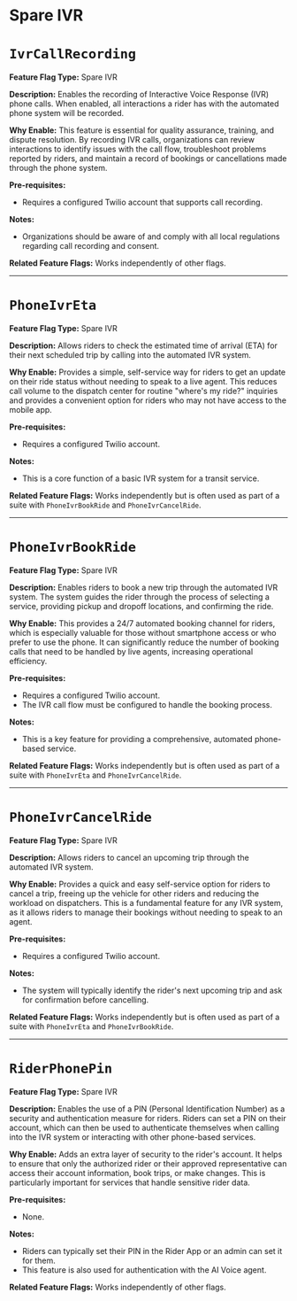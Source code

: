 # Spare IVR

# `IvrCallRecording`

**Feature Flag Type:** Spare IVR

**Description:** Enables the recording of Interactive Voice Response (IVR) phone calls. When enabled, all interactions a rider has with the automated phone system will be recorded.

**Why Enable:** This feature is essential for quality assurance, training, and dispute resolution. By recording IVR calls, organizations can review interactions to identify issues with the call flow, troubleshoot problems reported by riders, and maintain a record of bookings or cancellations made through the phone system.

**Pre-requisites:**
- Requires a configured Twilio account that supports call recording.

**Notes:**
- Organizations should be aware of and comply with all local regulations regarding call recording and consent.

**Related Feature Flags:**
Works independently of other flags.

---

# `PhoneIvrEta`

**Feature Flag Type:** Spare IVR

**Description:** Allows riders to check the estimated time of arrival (ETA) for their next scheduled trip by calling into the automated IVR system.

**Why Enable:** Provides a simple, self-service way for riders to get an update on their ride status without needing to speak to a live agent. This reduces call volume to the dispatch center for routine "where's my ride?" inquiries and provides a convenient option for riders who may not have access to the mobile app.

**Pre-requisites:**
- Requires a configured Twilio account.

**Notes:**
- This is a core function of a basic IVR system for a transit service.

**Related Feature Flags:**
Works independently but is often used as part of a suite with `PhoneIvrBookRide` and `PhoneIvrCancelRide`.

---

# `PhoneIvrBookRide`

**Feature Flag Type:** Spare IVR

**Description:** Enables riders to book a new trip through the automated IVR system. The system guides the rider through the process of selecting a service, providing pickup and dropoff locations, and confirming the ride.

**Why Enable:** This provides a 24/7 automated booking channel for riders, which is especially valuable for those without smartphone access or who prefer to use the phone. It can significantly reduce the number of booking calls that need to be handled by live agents, increasing operational efficiency.

**Pre-requisites:**
- Requires a configured Twilio account.
- The IVR call flow must be configured to handle the booking process.

**Notes:**
- This is a key feature for providing a comprehensive, automated phone-based service.

**Related Feature Flags:**
Works independently but is often used as part of a suite with `PhoneIvrEta` and `PhoneIvrCancelRide`.

---

# `PhoneIvrCancelRide`

**Feature Flag Type:** Spare IVR

**Description:** Allows riders to cancel an upcoming trip through the automated IVR system.

**Why Enable:** Provides a quick and easy self-service option for riders to cancel a trip, freeing up the vehicle for other riders and reducing the workload on dispatchers. This is a fundamental feature for any IVR system, as it allows riders to manage their bookings without needing to speak to an agent.

**Pre-requisites:**
- Requires a configured Twilio account.

**Notes:**
- The system will typically identify the rider's next upcoming trip and ask for confirmation before cancelling.

**Related Feature Flags:**
Works independently but is often used as part of a suite with `PhoneIvrEta` and `PhoneIvrBookRide`.

---

# `RiderPhonePin`

**Feature Flag Type:** Spare IVR

**Description:** Enables the use of a PIN (Personal Identification Number) as a security and authentication measure for riders. Riders can set a PIN on their account, which can then be used to authenticate themselves when calling into the IVR system or interacting with other phone-based services.

**Why Enable:** Adds an extra layer of security to the rider's account. It helps to ensure that only the authorized rider or their approved representative can access their account information, book trips, or make changes. This is particularly important for services that handle sensitive rider data.

**Pre-requisites:**
- None.

**Notes:**
- Riders can typically set their PIN in the Rider App or an admin can set it for them.
- This feature is also used for authentication with the AI Voice agent.

**Related Feature Flags:**
Works independently of other flags.
